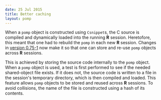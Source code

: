 ```yaml
---
date: 25 Jul 2015
title: Better caching
layout: pomp
---
```


When a `pomp` object is constructed using `Csnippet`s, the C source is compiled and dynamically loaded into the running **R** session.
Heretofore, this meant that one had to rebuild the `pomp` in each new **R** session.
Changes in [version 0.75-1](http://github.com/kingaa/pomp/releases/tag/0.75-1) now make it so that one can store and re-use `pomp` objects across **R** sessions.
<!--more-->
This is achieved by storing the source code internally to the `pomp` object.
When a `pomp` object is used, a test is first performed to see if the needed shared-object file exists.
If it does not, the source code is written to a file in the session's temporary directory, which is then compiled and loaded.
This feature allows `pomp` objects to be stored and reused across **R** sessions.
To avoid collisions, the name of the file is constructed using a hash of its contents.
